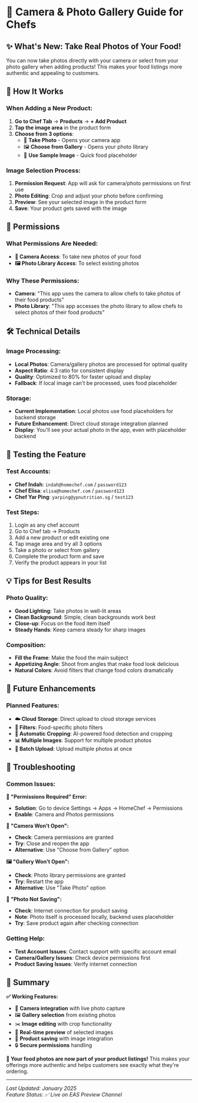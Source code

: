 # 📸 Camera & Photo Gallery Guide for Chefs

## ✨ **What's New: Take Real Photos of Your Food!**

You can now take photos directly with your camera or select from your photo gallery when adding products! This makes your food listings more authentic and appealing to customers.

## 🔧 **How It Works**

### **When Adding a New Product:**
1. **Go to Chef Tab** → **Products** → **+ Add Product**
2. **Tap the image area** in the product form
3. **Choose from 3 options**:
   - 📸 **Take Photo** - Opens your camera app
   - 🖼️ **Choose from Gallery** - Opens your photo library
   - 🎨 **Use Sample Image** - Quick food placeholder

### **Image Selection Process:**
1. **Permission Request**: App will ask for camera/photo permissions on first use
2. **Photo Editing**: Crop and adjust your photo before confirming
3. **Preview**: See your selected image in the product form
4. **Save**: Your product gets saved with the image

## 📱 **Permissions**

### **What Permissions Are Needed:**
- **📸 Camera Access**: To take new photos of your food
- **🖼️ Photo Library Access**: To select existing photos

### **Why These Permissions:**
- **Camera**: "This app uses the camera to allow chefs to take photos of their food products"
- **Photo Library**: "This app accesses the photo library to allow chefs to select photos of their food products"

## 🛠️ **Technical Details**

### **Image Processing:**
- **Local Photos**: Camera/gallery photos are processed for optimal quality
- **Aspect Ratio**: 4:3 ratio for consistent display
- **Quality**: Optimized to 80% for faster upload and display
- **Fallback**: If local image can't be processed, uses food placeholder

### **Storage:**
- **Current Implementation**: Local photos use food placeholders for backend storage
- **Future Enhancement**: Direct cloud storage integration planned
- **Display**: You'll see your actual photo in the app, even with placeholder backend

## 🧪 **Testing the Feature**

### **Test Accounts:**
- **Chef Indah**: `indah@homechef.com` / `password123`
- **Chef Elisa**: `elisa@homechef.com` / `password123`
- **Chef Yar Ping**: `yarping@ypnutrition.sg` / `test123`

### **Test Steps:**
1. Login as any chef account
2. Go to Chef tab → Products
3. Add a new product or edit existing one
4. Tap image area and try all 3 options
5. Take a photo or select from gallery
6. Complete the product form and save
7. Verify the product appears in your list

## 💡 **Tips for Best Results**

### **Photo Quality:**
- **Good Lighting**: Take photos in well-lit areas
- **Clean Background**: Simple, clean backgrounds work best
- **Close-up**: Focus on the food item itself
- **Steady Hands**: Keep camera steady for sharp images

### **Composition:**
- **Fill the Frame**: Make the food the main subject
- **Appetizing Angle**: Shoot from angles that make food look delicious
- **Natural Colors**: Avoid filters that change food colors dramatically

## 🔮 **Future Enhancements**

### **Planned Features:**
- **☁️ Cloud Storage**: Direct upload to cloud storage services
- **🎨 Filters**: Food-specific photo filters
- **📏 Automatic Cropping**: AI-powered food detection and cropping
- **📊 Multiple Images**: Support for multiple product photos
- **💾 Batch Upload**: Upload multiple photos at once

## 🐛 **Troubleshooting**

### **Common Issues:**

**📱 "Permissions Required" Error:**
- **Solution**: Go to device Settings → Apps → HomeChef → Permissions
- **Enable**: Camera and Photos permissions

**📸 "Camera Won't Open":**
- **Check**: Camera permissions are granted
- **Try**: Close and reopen the app
- **Alternative**: Use "Choose from Gallery" option

**🖼️ "Gallery Won't Open":**
- **Check**: Photo library permissions are granted
- **Try**: Restart the app
- **Alternative**: Use "Take Photo" option

**💾 "Photo Not Saving":**
- **Check**: Internet connection for product saving
- **Note**: Photo itself is processed locally, backend uses placeholder
- **Try**: Save product again after checking connection

### **Getting Help:**
- **Test Account Issues**: Contact support with specific account email
- **Camera/Gallery Issues**: Check device permissions first
- **Product Saving Issues**: Verify internet connection

## 🎯 **Summary**

**✅ Working Features:**
- 📸 **Camera integration** with live photo capture
- 🖼️ **Gallery selection** from existing photos
- ✂️ **Image editing** with crop functionality
- 👀 **Real-time preview** of selected images
- 💾 **Product saving** with image integration
- 🔒 **Secure permissions** handling

**🎉 Your food photos are now part of your product listings!** This makes your offerings more authentic and helps customers see exactly what they're ordering.

---

*Last Updated: January 2025*  
*Feature Status: ✅ Live on EAS Preview Channel* 